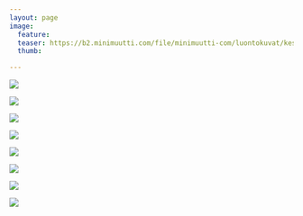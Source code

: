 ```yaml
---
layout: page
image:
  feature:
  teaser: https://b2.minimuutti.com/file/minimuutti-com/luontokuvat/kes%C3%A4/10/DS56101_-245px.jpg
  thumb:

---
```


[![](https://b2.minimuutti.com/file/minimuutti-com/luontokuvat/kes%C3%A4/10/DS56300-800px.jpg)](https://dl.dropboxusercontent.com/sh/ea1wtnz7z734o12/AAB1el-nVGeLOV3Ns0B1c0TZa/luontokuvat/kes%C3%A4/10/DS56300.jpg)

[![](https://b2.minimuutti.com/file/minimuutti-com/luontokuvat/kes%C3%A4/10/DS56125-800px.jpg)](https://dl.dropboxusercontent.com/sh/ea1wtnz7z734o12/AABD5TS11ifuym-EsZ0T-64Pa/luontokuvat/kes%C3%A4/10/DS56125.jpg)

[![](https://b2.minimuutti.com/file/minimuutti-com/luontokuvat/kes%C3%A4/10/DS56101_-800px.jpg)](https://dl.dropboxusercontent.com/sh/ea1wtnz7z734o12/AABw1xdol4zQgq8Q3TyiqPaaa/luontokuvat/kes%C3%A4/10/DS56101_.jpg)

[![](https://b2.minimuutti.com/file/minimuutti-com/luontokuvat/kes%C3%A4/10/DS56102-800px.jpg)](https://dl.dropboxusercontent.com/sh/ea1wtnz7z734o12/AADGOlwjptnpVJT0G70VLeUta/luontokuvat/kes%C3%A4/10/DS56102.jpg)

[![](https://b2.minimuutti.com/file/minimuutti-com/luontokuvat/kes%C3%A4/10/DS56099-800px.jpg)](https://dl.dropboxusercontent.com/sh/ea1wtnz7z734o12/AADpcDPsWj6QxGfUC3NideWca/luontokuvat/kes%C3%A4/10/DS56099.jpg)

[![](https://b2.minimuutti.com/file/minimuutti-com/luontokuvat/kes%C3%A4/10/DS56113-800px.jpg)](https://dl.dropboxusercontent.com/sh/ea1wtnz7z734o12/AAAifk60xL6I0ffNsfoP5LlDa/luontokuvat/kes%C3%A4/10/DS56113.jpg)

[![](https://b2.minimuutti.com/file/minimuutti-com/luontokuvat/kes%C3%A4/10/DS56119-800px.jpg)](https://dl.dropboxusercontent.com/sh/ea1wtnz7z734o12/AAD-SnHSevR_9tKMM_8V9Z8ta/luontokuvat/kes%C3%A4/10/DS56119.jpg)

[![](https://b2.minimuutti.com/file/minimuutti-com/luontokuvat/kes%C3%A4/10/DS56101-800px.jpg)](https://dl.dropboxusercontent.com/sh/ea1wtnz7z734o12/AAB_MpOnR7-EjwDw3NiCXHa-a/luontokuvat/kes%C3%A4/10/DS56101.jpg)
